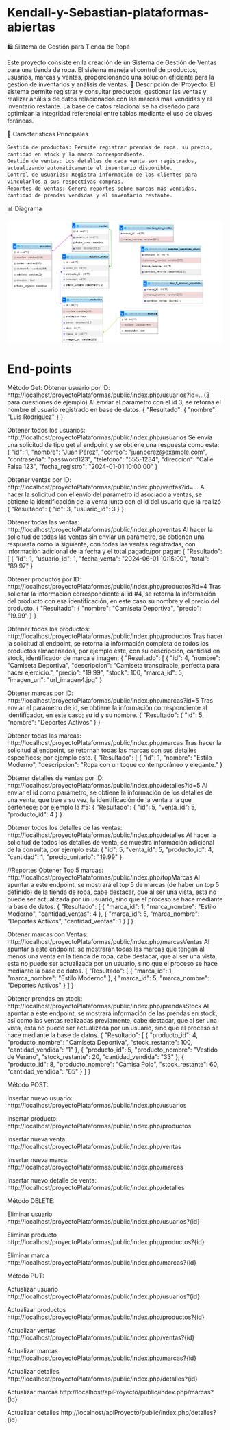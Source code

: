 # Kendall-y-Sebastian-plataformas-abiertas

🛍️ Sistema de Gestión para Tienda de Ropa

Este proyecto consiste en la creación de un Sistema de Gestión de Ventas para una tienda de ropa. El sistema maneja el control de productos, usuarios, marcas y ventas, proporcionando una solución eficiente para la gestión de inventarios y análisis de ventas.
📄 Descripción del Proyecto: El sistema permite registrar y consultar productos, gestionar las ventas y realizar análisis de datos relacionados con las marcas más vendidas y el inventario restante. La base de datos relacional se ha diseñado para optimizar la integridad referencial entre tablas mediante el uso de claves foráneas.

🚀 Características Principales

    Gestión de productos: Permite registrar prendas de ropa, su precio, cantidad en stock y la marca correspondiente.
    Gestión de ventas: Los detalles de cada venta son registrados, actualizando automáticamente el inventario disponible.
    Control de usuarios: Registra información de los clientes para vincularlos a sus respectivas compras.
    Reportes de ventas: Genera reportes sobre marcas más vendidas, cantidad de prendas vendidas y el inventario restante.



📊 Diagrama 

![Diagrama ER](./imagenes/diagrama_bd.png)

# End-points
Método Get: 
Obtener usuario por ID: http://localhost/proyectoPlataformas/public/index.php/usuarios?id=...(3 para cuestiones de ejemplo)
Al enviar el parámetro con el id 3, se retorna el nombre el usuario registrado en base de datos.
{
    "Resultado": {
        "nombre": "Luis Rodríguez"
    }
}

Obtener todos los usuarios: http://localhost/proyectoPlataformas/public/index.php/usuarios
Se envía una solicitud de tipo get al endpoint y se obtiene una respuesta como esta:
        {
            "id": 1,
            "nombre": "Juan Pérez",
            "correo": "juanperez@example.com",
            "contraseña": "password123",
            "telefono": "555-1234",
            "direccion": "Calle Falsa 123",
            "fecha_registro": "2024-01-01 10:00:00"
        }

Obtener ventas por ID: http://localhost/proyectoPlataformas/public/index.php/ventas?id=...
Al hacer la solicitud con el envío del parámetro id asociado a ventas, se obtiene la identificación de la venta junto con el id del usuario que la realizó
{
    "Resultado": {
        "id": 3,
        "usuario_id": 3
    }
}


Obtener todas las ventas: http://localhost/proyectoPlataformas/public/index.php/ventas
Al hacer la solicitud de todas las ventas sin enviar un parámetro, se obtienen una respuesta como la siguiente, con todas las ventas registradas, con información adicional de la fecha y el total pagado/por pagar:
{
    "Resultado": [
        {
            "id": 1,
            "usuario_id": 1,
            "fecha_venta": "2024-06-01 10:15:00",
            "total": "89.97"
        }

Obtener productos por ID: http://localhost/proyectoPlataformas/public/index.php/productos?id=4
Tras solicitar la información correspondiente al id #4, se retorna la información del producto con esa identificación, en este caso su nombre y el precio del producto.
{
    "Resultado": {
        "nombre": "Camiseta Deportiva",
        "precio": "19.99"
    }
}

Obtener todos los productos: http://localhost/proyectoPlataformas/public/index.php/productos
Tras hacer la solicitud al endpoint, se retorna la información completa de todos los productos almacenados, por ejemplo este, con su descripción, cantidad en stock, identificador de marca e imagen:
{
    "Resultado": [
        {
            "id": 4,
            "nombre": "Camiseta Deportiva",
            "descripcion": "Camiseta transpirable, perfecta para hacer ejercicio.",
            "precio": "19.99",
            "stock": 100,
            "marca_id": 5,
            "imagen_url": "url_imagen4.jpg"
        }

Obtener marcas por ID: http://localhost/proyectoPlataformas/public/index.php/marcas?id=5
Tras enviar el parámetro de id, se obtiene la información correspondiente al identificador, en este caso; su id y su nombre.
{
    "Resultado": {
        "id": 5,
        "nombre": "Deportes Activos"
    }
}

Obtener todas las marcas: http://localhost/proyectoPlataformas/public/index.php/marcas
Tras hacer la solicitud al endpoint, se retornan todas las marcas con sus detalles específicos; por ejemplo este.
{
    "Resultado": [
        {
            "id": 1,
            "nombre": "Estilo Moderno",
            "descripcion": "Ropa con un toque contemporáneo y elegante."
        }

Obtener detalles de ventas por ID: http://localhost/proyectoPlataformas/public/index.php/detalles?id=5
Al enviar el id como parámetro, se obtiene la información de los detalles de una venta, que trae a su vez, la identificación de la venta a la que pertenece; por ejemplo la #5:
{
    "Resultado": {
        "id": 5,
        "venta_id": 5,
        "producto_id": 4
    }
}


Obtener todos los detalles de las ventas: http://localhost/proyectoPlataformas/public/index.php/detalles
Al hacer la solicitud de todos los detalles de venta, se muestra información adicional de la consulta, por ejemplo esta:
        {
            "id": 5,
            "venta_id": 5,
            "producto_id": 4,
            "cantidad": 1,
            "precio_unitario": "19.99"
        }

//Reportes Obtener Top 5 marcas: http://localhost/proyectoPlataformas/public/index.php/topMarcas
Al apuntar a este endpoint, se mostrará el top 5 de marcas (de haber un top 5 definido) de la tienda de ropa, cabe destacar, que al ser una vista, esta no puede ser actualizada por un usuario, sino que el proceso se hace mediante la base de datos. 
{
    "Resultado": [
        {
            "marca_id": 1,
            "marca_nombre": "Estilo Moderno",
            "cantidad_ventas": 4
        },
        {
            "marca_id": 5,
            "marca_nombre": "Deportes Activos",
            "cantidad_ventas": 1
        }
    ]
}

Obtener marcas con Ventas: http://localhost/proyectoPlataformas/public/index.php/marcasVentas
Al apuntar a este endpoint, se mostrarán todas las marcas que tengan al menos una venta en la tienda de ropa, cabe destacar, que al ser una vista, esta no puede ser actualizada por un usuario, sino que el proceso se hace mediante la base de datos. 
{
    "Resultado": [
        {
            "marca_id": 1,
            "marca_nombre": "Estilo Moderno"
        },
        {
            "marca_id": 5,
            "marca_nombre": "Deportes Activos"
        }
    ]
}

Obtener prendas en stock: http://localhost/proyectoPlataformas/public/index.php/prendasStock
Al apuntar a este endpoint, se mostrará información de las prendas en stock, así como las ventas realizadas previamente, cabe destacar, que al ser una vista, esta no puede ser actualizada por un usuario, sino que el proceso se hace mediante la base de datos. 
{
    "Resultado": [
        {
            "producto_id": 4,
            "producto_nombre": "Camiseta Deportiva",
            "stock_restante": 100,
            "cantidad_vendida": "1"
        },
        {
            "producto_id": 5,
            "producto_nombre": "Vestido de Verano",
            "stock_restante": 20,
            "cantidad_vendida": "33"
        },
        {
            "producto_id": 8,
            "producto_nombre": "Camisa Polo",
            "stock_restante": 60,
            "cantidad_vendida": "65"
        }
    ]
}

Método POST:

Insertar nuevo usuario: http://localhost/proyectoPlataformas/public/index.php/usuarios

Insertar producto: http://localhost/proyectoPlataformas/public/index.php/productos

Insertar nueva venta: http://localhost/proyectoPlataformas/public/index.php/ventas

Insertar nueva marca: http://localhost/proyectoPlataformas/public/index.php/marcas

Insertar nuevo detalle de venta: http://localhost/proyectoPlataformas/public/index.php/detalles

Método DELETE:

Eliminar usuario http://localhost/proyectoPlataformas/public/index.php/usuarios?{id}

Eliminar producto http://localhost/proyectoPlataformas/public/index.php/productos?{id}

Eliminar marca http://localhost/proyectoPlataformas/public/index.php/marcas?{id}

Método PUT:

Actualizar usuario http://localhost/proyectoPlataformas/public/index.php/usuarios?{id}

Actualizar productos http://localhost/proyectoPlataformas/public/index.php/productos?{id}

Actualizar ventas http://localhost/proyectoPlataformas/public/index.php/ventas?{id}

Actualizar marcas http://localhost/proyectoPlataformas/public/index.php/marcas?{id}

Actualizar detalles http://localhost/proyectoPlataformas/public/index.php/detalles?{id}

Actualizar marcas
http://localhost/apiProyecto/public/index.php/marcas?{id}

Actualizar detalles
http://localhost/apiProyecto/public/index.php/detalles?{id}

